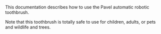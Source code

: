 This documentation describes how to use the Pavel automatic robotic toothbrush.

Note that this toothbrush is totally safe to use for children, adults, or pets and wildlife and trees.



